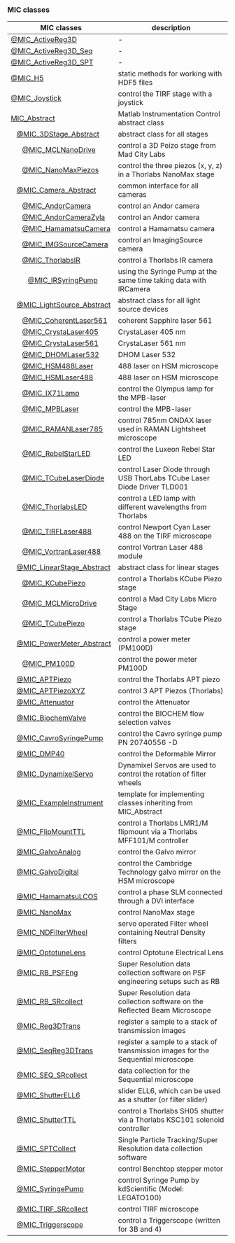 ### MIC classes

|**MIC** classes|description|
-------------|---
[@MIC_ActiveReg3D](../@MIC_ActiveReg3D/Documentation/MIC_ActiveReg3D.md) | -
[@MIC_ActiveReg3D_Seq](../@MIC_ActiveReg3D_Seq/Documentation/MIC_ActiveReg3D_Seq.md) | -
[@MIC_ActiveReg3D_SPT](../@MIC_ActiveReg3D_SPT/Documentation/MIC_ActiveReg3D_SPT.md) | -
[@MIC_H5](../@MIC_H5/Documentation/MIC_H5.md) | static methods for working with HDF5 files
[@MIC_Joystick](../@MIC_Joystick/Documentation/MIC_Joystick.md) | control the TIRF stage with a joystick
[MIC_Abstract](../MIC_Abstract.m) | Matlab Instrumentation Control abstract class
&nbsp;&nbsp;&nbsp;[@MIC_3DStage_Abstract](../@MIC_3DStage_Abstract/Documentation/MIC_3DStage_Abstract.md) | abstract class for all stages
&nbsp;&nbsp;&nbsp;&nbsp;&nbsp;&nbsp;[@MIC_MCLNanoDrive](../@MIC_MCLNanoDrive/Documentation/MIC_MCLNanoDrive.md) | control a 3D Peizo stage from Mad City Labs
&nbsp;&nbsp;&nbsp;&nbsp;&nbsp;&nbsp;[@MIC_NanoMaxPiezos](../@MIC_NanoMaxPiezos/Documentation/MIC_NanoMaxPiezos.md) | control the three piezos (x, y, z) in a Thorlabs NanoMax stage
&nbsp;&nbsp;&nbsp;[@MIC_Camera_Abstract](../@MIC_Camera_Abstract/Documentation/MIC_Camera_Abstract.md) | common interface for all cameras
&nbsp;&nbsp;&nbsp;&nbsp;&nbsp;&nbsp;[@MIC_AndorCamera](../@MIC_AndorCamera/Documentation/MIC_AndorCamera.md) | control an Andor camera
&nbsp;&nbsp;&nbsp;&nbsp;&nbsp;&nbsp;[@MIC_AndorCameraZyla](../@MIC_AndorCameraZyla/Documentation/MIC_AndorCameraZyla.md) | control an Andor camera
&nbsp;&nbsp;&nbsp;&nbsp;&nbsp;&nbsp;[@MIC_HamamatsuCamera](../@MIC_HamamatsuCamera/Documentation/MIC_HamamatsuCamera.md) | control a Hamamatsu camera
&nbsp;&nbsp;&nbsp;&nbsp;&nbsp;&nbsp;[@MIC_IMGSourceCamera](../@MIC_IMGSourceCamera/Documentation/MIC_IMGSourceCamera.md) | control an ImagingSource camera
&nbsp;&nbsp;&nbsp;&nbsp;&nbsp;&nbsp;[@MIC_ThorlabsIR](../@MIC_ThorlabsIR/Documentation/MIC_ThorlabsIR.md) | control a Thorlabs IR camera
&nbsp;&nbsp;&nbsp;&nbsp;&nbsp;&nbsp;&nbsp;&nbsp;&nbsp;[@MIC_IRSyringPump](../@MIC_IRSyringPump/Documentation/MIC_IRSyringPump.md) | using the Syringe Pump at the same time taking data with IRCamera
&nbsp;&nbsp;&nbsp;[@MIC_LightSource_Abstract](../@MIC_LightSource_Abstract/Documentation/MIC_LightSource_Abstract.md) | abstract class for all light source devices
&nbsp;&nbsp;&nbsp;&nbsp;&nbsp;&nbsp;[@MIC_CoherentLaser561](../@MIC_CoherentLaser561/Documentation/MIC_CoherentLaser561.md) | coherent Sapphire laser 561
&nbsp;&nbsp;&nbsp;&nbsp;&nbsp;&nbsp;[@MIC_CrystaLaser405](../@MIC_CrystaLaser405/Documentation/MIC_CrystaLaser405.md) | CrystaLaser 405 nm
&nbsp;&nbsp;&nbsp;&nbsp;&nbsp;&nbsp;[@MIC_CrystaLaser561](../@MIC_CrystaLaser561/Documentation/MIC_CrystaLaser561.md) | CrystaLaser 561 nm
&nbsp;&nbsp;&nbsp;&nbsp;&nbsp;&nbsp;[@MIC_DHOMLaser532](../@MIC_DHOMLaser532/Documentation/MIC_DHOMLaser532.md) | DHOM Laser 532
&nbsp;&nbsp;&nbsp;&nbsp;&nbsp;&nbsp;[@MIC_HSM488Laser](../@MIC_HSM488Laser/Documentation/MIC_HSM488Laser.md) | 488 laser on HSM microscope
&nbsp;&nbsp;&nbsp;&nbsp;&nbsp;&nbsp;[@MIC_HSMLaser488](../@MIC_HSMLaser488/Documentation/MIC_HSMLaser488.md) | 488 laser on HSM microscope
&nbsp;&nbsp;&nbsp;&nbsp;&nbsp;&nbsp;[@MIC_IX71Lamp](../@MIC_IX71Lamp/Documentation/MIC_IX71Lamp.md) | control the Olympus lamp for the MPB-laser
&nbsp;&nbsp;&nbsp;&nbsp;&nbsp;&nbsp;[@MIC_MPBLaser](../@MIC_MPBLaser/Documentation/MIC_MPBLaser.md) | control the MPB-laser
&nbsp;&nbsp;&nbsp;&nbsp;&nbsp;&nbsp;[@MIC_RAMANLaser785](../@MIC_RAMANLaser785/Documentation/MIC_RAMANLaser785.md) | control 785nm ONDAX laser used in RAMAN Lightsheet microscope
&nbsp;&nbsp;&nbsp;&nbsp;&nbsp;&nbsp;[@MIC_RebelStarLED](../@MIC_RebelStarLED/Documentation/MIC_RebelStarLED.md) | control the Luxeon Rebel Star LED
&nbsp;&nbsp;&nbsp;&nbsp;&nbsp;&nbsp;[@MIC_TCubeLaserDiode](../@MIC_TCubeLaserDiode/Documentation/MIC_TCubeLaserDiode.md) | control Laser Diode through USB ThorLabs TCube Laser Diode Driver TLD001
&nbsp;&nbsp;&nbsp;&nbsp;&nbsp;&nbsp;[@MIC_ThorlabsLED](../@MIC_ThorlabsLED/Documentation/MIC_ThorlabsLED.md) | control a LED lamp with different wavelengths from Thorlabs
&nbsp;&nbsp;&nbsp;&nbsp;&nbsp;&nbsp;[@MIC_TIRFLaser488](../@MIC_TIRFLaser488/Documentation/MIC_TIRFLaser488.md) | control Newport Cyan Laser 488 on the TIRF microscope
&nbsp;&nbsp;&nbsp;&nbsp;&nbsp;&nbsp;[@MIC_VortranLaser488](../@MIC_VortranLaser488/Documentation/MIC_VortranLaser488.md) | control Vortran Laser 488 module
&nbsp;&nbsp;&nbsp;[@MIC_LinearStage_Abstract](../@MIC_LinearStage_Abstract/Documentation/MIC_LinearStage_Abstract.md) | abstract class for linear stages
&nbsp;&nbsp;&nbsp;&nbsp;&nbsp;&nbsp;[@MIC_KCubePiezo](../@MIC_KCubePiezo/Documentation/MIC_KCubePiezo.md) | control a Thorlabs KCube Piezo stage
&nbsp;&nbsp;&nbsp;&nbsp;&nbsp;&nbsp;[@MIC_MCLMicroDrive](../@MIC_MCLMicroDrive/Documentation/MIC_MCLMicroDrive.md) | control a Mad City Labs Micro Stage
&nbsp;&nbsp;&nbsp;&nbsp;&nbsp;&nbsp;[@MIC_TCubePiezo](../@MIC_TCubePiezo/Documentation/MIC_TCubePiezo.md) | control a Thorlabs TCube Piezo stage
&nbsp;&nbsp;&nbsp;[@MIC_PowerMeter_Abstract](../@MIC_PowerMeter_Abstract/Documentation/MIC_PowerMeter_Abstract.md) | control a power meter (PM100D)
&nbsp;&nbsp;&nbsp;&nbsp;&nbsp;&nbsp;[@MIC_PM100D](../@MIC_PM100D/Documentation/MIC_PM100D.md) | control the power meter PM100D
&nbsp;&nbsp;&nbsp;[@MIC_APTPiezo](../@MIC_APTPiezo/Documentation/MIC_APTPiezo.md) | control the Thorlabs APT piezo
&nbsp;&nbsp;&nbsp;[@MIC_APTPiezoXYZ](../@MIC_APTPiezoXYZ/Documentation/MIC_APTPiezoXYZ.md) | control 3 APT Piezos (Thorlabs)
&nbsp;&nbsp;&nbsp;[@MIC_Attenuator](../@MIC_Attenuator/Documentation/MIC_Attenuator.md) | control the Attenuator
&nbsp;&nbsp;&nbsp;[@MIC_BiochemValve](../@MIC_BiochemValve/Documentation/MIC_BiochemValve.md) | control the BIOCHEM flow selection valves
&nbsp;&nbsp;&nbsp;[@MIC_CavroSyringePump](../@MIC_CavroSyringePump/Documentation/MIC_CavroSyringePump.md) | control the Cavro syringe pump PN 20740556 -D
&nbsp;&nbsp;&nbsp;[@MIC_DMP40](../@MIC_DMP40/Documentation/MIC_DMP40.md) | control the Deformable Mirror
&nbsp;&nbsp;&nbsp;[@MIC_DynamixelServo](../@MIC_DynamixelServo/Documentation/MIC_DynamixelServo.md) | Dynamixel Servos are used to control the rotation of filter wheels
&nbsp;&nbsp;&nbsp;[@MIC_ExampleInstrument](../@MIC_ExampleInstrument/Documentation/MIC_ExampleInstrument.md) | template for implementing classes inheriting from MIC_Abstract
&nbsp;&nbsp;&nbsp;[@MIC_FlipMountTTL](../@MIC_FlipMountTTL/Documentation/MIC_FlipMountTTL.md) | control a Thorlabs LMR1/M flipmount via a Thorlabs MFF101/M controller
&nbsp;&nbsp;&nbsp;[@MIC_GalvoAnalog](../@MIC_GalvoAnalog/Documentation/MIC_GalvoAnalog.md) | control the Galvo mirror
&nbsp;&nbsp;&nbsp;[@MIC_GalvoDigital](../@MIC_GalvoDigital/Documentation/MIC_GalvoDigital.md) | control the Cambridge Technology galvo mirror on the HSM microscope
&nbsp;&nbsp;&nbsp;[@MIC_HamamatsuLCOS](../@MIC_HamamatsuLCOS/Documentation/MIC_HamamatsuLCOS.md) | control a phase SLM connected through a DVI interface
&nbsp;&nbsp;&nbsp;[@MIC_NanoMax](../@MIC_NanoMax/Documentation/MIC_NanoMax.md) | control NanoMax stage
&nbsp;&nbsp;&nbsp;[@MIC_NDFilterWheel](../@MIC_NDFilterWheel/Documentation/MIC_NDFilterWheel.md) | servo operated Filter wheel containing Neutral Density filters
&nbsp;&nbsp;&nbsp;[@MIC_OptotuneLens](../@MIC_OptotuneLens/Documentation/MIC_OptotuneLens.md) | control Optotune Electrical Lens
&nbsp;&nbsp;&nbsp;[@MIC_RB_PSFEng](../@MIC_RB_PSFEng/Documentation/MIC_RB_PSFEng.md) | Super Resolution data collection software on PSF engineering setups such as RB
&nbsp;&nbsp;&nbsp;[@MIC_RB_SRcollect](../@MIC_RB_SRcollect/Documentation/MIC_RB_SRcollect.md) | Super Resolution data collection software on the Reflected Beam Microscope
&nbsp;&nbsp;&nbsp;[@MIC_Reg3DTrans](../@MIC_Reg3DTrans/Documentation/MIC_Reg3DTrans.md) | register a sample to a stack of transmission images
&nbsp;&nbsp;&nbsp;[@MIC_SeqReg3DTrans](../@MIC_SeqReg3DTrans/Documentation/MIC_SeqReg3DTrans.md) | register a sample to a stack of transmission images for the Sequential microscope
&nbsp;&nbsp;&nbsp;[@MIC_SEQ_SRcollect](../@MIC_SEQ_SRcollect/Documentation/MIC_SEQ_SRcollect.md) | data collection for the Sequential microscope
&nbsp;&nbsp;&nbsp;[@MIC_ShutterELL6](../@MIC_ShutterELL6/Documentation/MIC_ShutterELL6.md) | slider ELL6, which can be used as a shutter (or filter slider)
&nbsp;&nbsp;&nbsp;[@MIC_ShutterTTL](../@MIC_ShutterTTL/Documentation/MIC_ShutterTTL.md) | control a Thorlabs SH05 shutter via a Thorlabs KSC101 solenoid controller
&nbsp;&nbsp;&nbsp;[@MIC_SPTCollect](../@MIC_SPTCollect/Documentation/MIC_SPTCollect.md) | Single Particle Tracking/Super Resolution data collection software
&nbsp;&nbsp;&nbsp;[@MIC_StepperMotor](../@MIC_StepperMotor/Documentation/MIC_StepperMotor.md) | control Benchtop stepper motor
&nbsp;&nbsp;&nbsp;[@MIC_SyringePump](../@MIC_SyringePump/Documentation/MIC_SyringePump.md) | control Syringe Pump by kdScientific (Model: LEGATO100)
&nbsp;&nbsp;&nbsp;[@MIC_TIRF_SRcollect](../@MIC_TIRF_SRcollect/Documentation/MIC_TIRF_SRcollect.md) | control TIRF microscope
&nbsp;&nbsp;&nbsp;[@MIC_Triggerscope](../@MIC_Triggerscope/Documentation/MIC_Triggerscope.md) | control a Triggerscope (written for 3B and 4)
